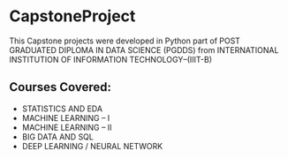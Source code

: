 # CapstoneProject
 
This Capstone projects were developed in Python part of POST GRADUATED DIPLOMA IN DATA SCIENCE (PGDDS) from
INTERNATIONAL INSTITUTION OF INFORMATION TECHNOLOGY–(IIIT-B)

## Courses Covered:
- STATISTICS AND EDA
- MACHINE LEARNING – I 
- MACHINE LEARNING – II 
- BIG DATA AND SQL
- DEEP LEARNING / NEURAL NETWORK
